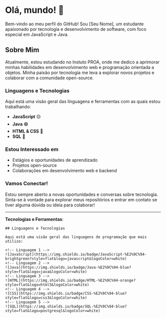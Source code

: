 # Olá, mundo! 👋

Bem-vindo ao meu perfil do GitHub! Sou [Seu Nome], um estudante apaixonado por tecnologia e desenvolvimento de software, com foco especial em JavaScript e Java.

## Sobre Mim

Atualmente, estou estudando no Instuto PROA, onde me dedico a aprimorar minhas habilidades em desenvolvimento web e programação orientada a objetos. Minha paixão por tecnologia me leva a explorar novos projetos e colaborar com a comunidade open-source.

### Linguagens e Tecnologias

Aqui está uma visão geral das linguagens e ferramentas com as quais estou trabalhando:

- **JavaScript** 🟡
- **Java** 🟢
- **HTML & CSS** 🔵
- **SQL** 🔴


### Estou Interessado em

- Estágios e oportunidades de aprendizado
- Projetos open-source
- Colaborações em desenvolvimento web e backend

### Vamos Conectar!

Estou sempre aberto a novas oportunidades e conversas sobre tecnologia. Sinta-se à vontade para explorar meus repositórios e entrar em contato se tiver alguma dúvida ou ideia para colaborar!

---

**Tecnologias e Ferramentas**:

```plaintext
## Linguagens e Tecnologias

Aqui está uma visão geral das linguagens de programação que mais utilizo:

<!-- Linguagem 1 -->
![JavaScript](https://img.shields.io/badge/JavaScript-%E2%9C%94-brightgreen?style=flat&logo=javascript&logoColor=white)
<!-- Linguagem 2 -->
![Java](https://img.shields.io/badge/Java-%E2%9C%94-blue?style=flat&logo=java&logoColor=white)
<!-- Linguagem 3 -->
![HTML](https://img.shields.io/badge/HTML-%E2%9C%94-orange?style=flat&logo=html5&logoColor=white)
<!-- Linguagem 4 -->
![CSS](https://img.shields.io/badge/CSS-%E2%9C%94-blue?style=flat&logo=css3&logoColor=white)
<!-- Linguagem 5 -->
![SQL](https://img.shields.io/badge/SQL-%E2%9C%94-blue?style=flat&logo=postgresql&logoColor=white)
